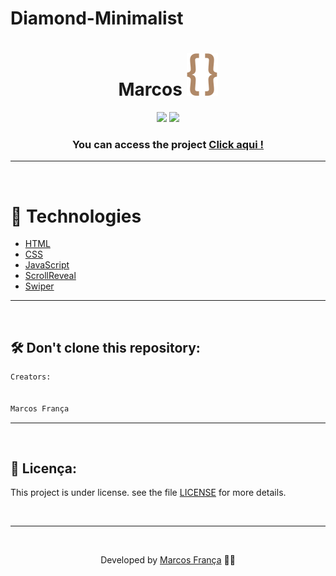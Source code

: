 # Diamond-Minimalist


<h1 align="center"> Marcos
    <img src="./assets/svg/logo.svg">
</h1>

<div align="center">
    <img src="https://img.shields.io/github/repo-size/marhff/Diamond-Minimalist?color=591616" />
    <img src="https://img.shields.io/github/license/marhff/Diamond-Minimalist?color=591616" />
</div>

<h3 align="center">You can access the project  <a href="https://marhff.github.io/Diamond-Minimalist/index.html" target="_blank">Click aqui !</a></h3>



---

</br>

# 🚀 Technologies

- [HTML](https://www.w3schools.com/html/)
- [CSS](https://www.w3schools.com/css/)
- [JavaScript](https://developer.mozilla.org/en-US/docs/Web/JavaScript)
- [ScrollReveal](https://scrollrevealjs.org/)
- [Swiper](https://swiperjs.com/)

---

<br/>

## 🛠 Don't clone this repository:

```bash
Creators:


Marcos França

```

---

<br/>

## 📝 Licença:

This project is under license. see the file [LICENSE](LICENSE.md) for more details.

<br/>

---

<br/>

<p align="center"> Developed by <a href="https://www.instagram.com/cube.web_/">Marcos França</a> ✌🏼</p>
 
 


